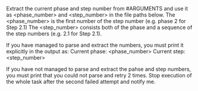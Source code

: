 Extract the current phase and step number from #ARGUMENTS and use it as <phase_number> and <step_number> in the file paths below. 
The <phase_number> is the first number of the step number (e.g. phase 2 for Step 2.1) 
The <step_number> consists both of the phase and a sequence of the step numbers (e.g. 2.1 for Step 2.1).

If you have managed to parse and extract the numbers, you must print it explicitly in the output as:
Current phase: <phase_number>
Current step: <step_number>

If you have not managed to parse and extract the pahse and step numbers, you must print that you could not parse and retry 2 times. Stop execution of the whole task after the second failed attempt and notify me.